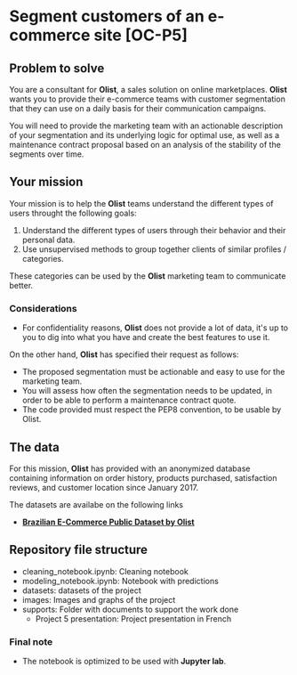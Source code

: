 # Segment customers of an e-commerce site [OC-P5]

## **Problem to solve**

You are a consultant for **Olist**, a sales solution on online marketplaces. **Olist** wants you to provide their e-commerce teams with customer segmentation that they can use on a daily basis for their communication campaigns. 

You will need to provide the marketing team with an actionable description of your segmentation and its underlying logic for optimal use, as well as a maintenance contract proposal based on an analysis of the stability of the segments over time.

## **Your mission**

Your mission is to help the **Olist** teams understand the different types of users throught the following goals:

1. Understand the different types of users through their behavior and their personal data. 
2. Use unsupervised methods to group together clients of similar profiles / categories.

These categories can be used by the **Olist** marketing team to communicate better.

### **Considerations**

- For confidentiality reasons, **Olist** does not provide a lot of data, it's up to you to dig into what you have and create the best features to use it.

On the other hand, **Olist** has specified their request as follows:

- The proposed segmentation must be actionable and easy to use for the marketing team.
- You will assess how often the segmentation needs to be updated, in order to be able to perform a maintenance contract quote.
- The code provided must respect the PEP8 convention, to be usable by Olist.

## **The data**

For this mission, **Olist** has provided with an anonymized database containing information on order history, products purchased, satisfaction reviews, and customer location since January 2017.

The datasets are availabe on the following links

- [**Brazilian E-Commerce Public Dataset by Olist**](https://www.kaggle.com/olistbr/brazilian-ecommerce)

## **Repository file structure**

- cleaning_notebook.ipynb: Cleaning notebook
- modeling_notebook.ipynb: Notebook with predictions
- datasets: datasets of the project
- images: Images and graphs of the project
- supports: Folder with documents to support the work done
    - Project 5 presentation: Project presentation in French

### **Final note**

- The notebook is optimized to be used with **Jupyter lab**.